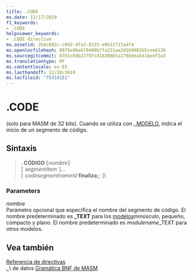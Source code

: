 ```yaml
---
title: .CODE
ms.date: 12/17/2019
f1_keywords:
- .CODE
helpviewer_keywords:
- .CODE directive
ms.assetid: 2b8c882c-c0d2-4fa3-8335-e6b12717a4f4
ms.openlocfilehash: 0975e96e670400b7fa221ae2d1b9982b5cee613b
ms.sourcegitcommit: 0781c69b22797c41630601a176b9ea541be4f2a3
ms.translationtype: MT
ms.contentlocale: es-ES
ms.lasthandoff: 12/20/2019
ms.locfileid: "75314151"
---
```

# <a name="code"></a>.CODE

(solo para MASM de 32 bits). Cuando se utiliza con [. MODELO](dot-model.md), indica el inicio de un segmento de código.

## <a name="syntax"></a>Sintaxis

> **. CÓDIGO** ⟦*nombre*⟧ \
> ⟦ *segmentItem* ⟧... \
> ⟦ *codesegmentnameId* **finaliza**;; ⟧\

### <a name="parameters"></a>Parameters

*nombre*\
Parámetro opcional que especifica el nombre del segmento de código. El nombre predeterminado es **_TEXT** para los [modelos](dot-model.md)minúsculo, pequeño, compacto y plano. El nombre predeterminado es *modulename*_TEXT para otros modelos.

## <a name="see-also"></a>Vea también

[Referencia de directivas](directives-reference.md)\
[. ](dot-data.md)\ de datos
[Gramática BNF de MASM](masm-bnf-grammar.md)

